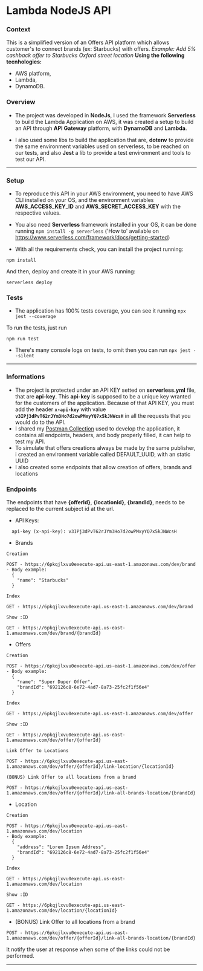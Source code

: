 # Lambda NodeJS API

### Context

This is a simplified version of an Offers API platform which allows customer's to connect brands (ex: Starbucks) with offers.
_Example: Add 5% cashback offer to Starbucks Oxford street location_
**Using the following tecnhologies:**

- AWS platform,
- Lambda,
- DynamoDB.
### Overview
- The project was developed in **NodeJs**, I used the framework **Serverless** to build the Lambda Application on AWS, it was created a setup to build an API through **API Gateway** platform, with **DynamoDB** and **Lambda**.

- I also used some libs to build the application that are, **dotenv** to provide the same environment variables used on serverless, to be reached on our tests, and also **Jest** a lib to provide a test environment and tools to test our API.

---

### Setup
- To reproduce this API in your AWS environment, you need to have AWS CLI installed on your OS, and the environment variables **AWS_ACCESS_KEY_ID** and **AWS_SECRET_ACCESS_KEY** with the respective values.
- You also need **Serverless** framework installed in your OS, it can be done running `npm install -g serverless` ('How to' available on https://www.serverless.com/framework/docs/getting-started)

- With all the requirements check, you can install the project running:

```
npm install
```
And then, deploy and create it in your AWS running:
```
serverless deploy
```

### Tests

- The application has 100% tests coverage, you can see it running `npx jest --coverage`

To run the tests, just run
```
npm run test
```
- There's many console logs on tests, to omit then you can run `npx jest --silent`
---

### Informations
- The project is protected under an API KEY setted on **serverless.yml** file, that are **api-key**. This **api-key** is supposed to be a unique key wranted for the customers of the application.
Because of that API KEY, you must add the header **`x-api-key`** with value **`v3IPj3dPvT62rJYm3Ho7d2owPMxyYQ7x5kJNWcsH`** in all the requests that you would do to the API.
- I shared my [Postman Collection](https://github.com/nicolaslima321/lambda-nodejs-api/tree/master/Postman%20Collection) used to develop the application, it contains all endpoints, headers, and body properly filled, it can help to test my API.
- To simulate that offers creations always be made by the same publisher, i created an environment variable called DEFAULT_UUID, with an static UUID
- I also created some endpoints that allow creation of offers, brands and locations

### Endpoints
The endpoints that have **{offerId}**, **{locationId}**, **{brandId}**, needs to be replaced to the current subject id at the url.

- API Keys:
```
  api-key (x-api-key): v3IPj3dPvT62rJYm3Ho7d2owPMxyYQ7x5kJNWcsH
```

- Brands
```
Creation

POST - https://6pkqjlxvu0execute-api.us-east-1.amazonaws.com/dev/brand
- Body example:
  {
    "name": "Starbucks"
  }
```

```
Index

GET - https://6pkqjlxvu0execute-api.us-east-1.amazonaws.com/dev/brand
```

```
Show :ID

GET - https://6pkqjlxvu0execute-api.us-east-1.amazonaws.com/dev/brand/{brandId}
```

- Offers
```
Creation

POST - https://6pkqjlxvu0execute-api.us-east-1.amazonaws.com/dev/offer
- Body example:
  {
    "name": "Super Duper Offer",
    "brandId": "692126c8-6e72-4ad7-8a73-25fc2f1f56e4"
  }
```

```
Index

GET - https://6pkqjlxvu0execute-api.us-east-1.amazonaws.com/dev/offer
```

```
Show :ID

GET - https://6pkqjlxvu0execute-api.us-east-1.amazonaws.com/dev/offer/{offerId}
```

```
Link Offer to Locations

POST - https://6pkqjlxvu0execute-api.us-east-1.amazonaws.com/dev/offer/{offerId}/link-location/{locationId}
```

```
(BONUS) Link Offer to all locations from a brand

POST - https://6pkqjlxvu0execute-api.us-east-1.amazonaws.com/dev/offer/{offerId}/link-all-brands-location/{brandId}
```

- Location

```
Creation

POST - https://6pkqjlxvu0execute-api.us-east-1.amazonaws.com/dev/location
- Body example:
  {
    "address": "Lorem Ipsum Address",
    "brandId": "692126c8-6e72-4ad7-8a73-25fc2f1f56e4"
  }
```

```
Index

GET - https://6pkqjlxvu0execute-api.us-east-1.amazonaws.com/dev/location
```

```
Show :ID

GET - https://6pkqjlxvu0execute-api.us-east-1.amazonaws.com/dev/location/{locationId}
```

- (BONUS) Link Offer to all locations from a brand

```
POST - https://6pkqjlxvu0execute-api.us-east-1.amazonaws.com/dev/offer/{offerId}/link-all-brands-location/{brandId}
```

It notify the user at response when some of the links could not be performed.

---
